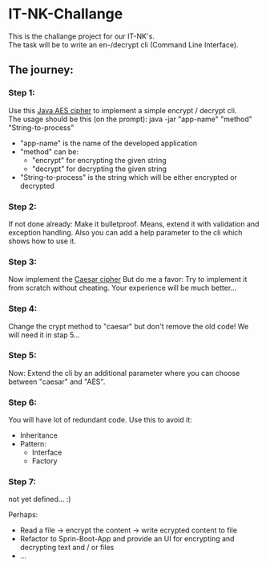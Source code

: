 # IT-NK-Challange

This is the challange project for our IT-NK's.  
The task will be to write an en-/decrypt cli (Command Line Interface).

## The journey:

### Step 1:
Use this [Java AES cipher](http://blog.axxg.de/java-aes-verschluesselung-mit-beispiel/)  to implement a simple encrypt / decrypt cli.  
The usage should be this (on the prompt): java -jar "app-name" "method" "String-to-process"  

- "app-name" is the name of the developed application
- "method" can be:
  - "encrypt" for encrypting the given string
  - "decrypt" for decrypting the given string
- "String-to-process" is the string which will be either encrypted or decrypted

### Step 2:
If not done already: Make it bulletproof.
Means, extend it with validation and exception handling. Also you can add a help parameter to the cli which shows how to use it.

### Step 3:
Now implement the [Caesar cipher](https://en.wikipedia.org/wiki/Caesar_cipher) 
But do me a favor: Try to implement it from scratch without cheating. Your experience will be much better...

### Step 4:
Change the crypt method to "caesar" but don't remove the old code! We will need it in stap 5...

### Step 5:
Now: Extend the cli by an additional parameter where you can choose between "caesar" and "AES".

### Step 6:
You will have lot of redundant code. Use this to avoid it:

- Inheritance
- Pattern:
  - Interface
  - Factory

### Step 7:
not yet defined... :)

Perhaps:  
- Read a file -> encrypt the content -> write ecrypted content to file
- Refactor to Sprin-Boot-App and provide an UI for encrypting and decrypting text and / or files
- ...